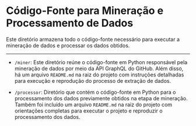 # Código-Fonte para Mineração e Processamento de Dados

Este diretório armazena todo o código-fonte necessário para executar a mineração de dados e processar os dados obtidos.

---

* `/miner`: Este diretório reúne o código-fonte em Python responsável pela mineração de dados por meio da API GraphQL do GitHub.
Além disso, há um arquivo `README.md` na raiz do projeto com instruções detalhadas para execução e reprodução do processo de extração de dados.

* `/processor`: Diretório que contém o código-fonte em Python para o processamento dos dados previamente obtidos na etapa de mineração.
Também foi incluído um arquivo `README.md` na raiz do projeto com orientações completas para executar o projeto e reproduzir o processamento dos dados.

